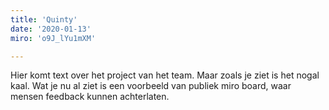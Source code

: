 ```yaml
---
title: 'Quinty'
date: '2020-01-13'
miro: 'o9J_lYu1mXM'

---
```


Hier komt text over het project van het team. Maar zoals je ziet is het nogal kaal. Wat je nu al ziet is een voorbeeld van publiek miro board, waar mensen feedback kunnen achterlaten.


